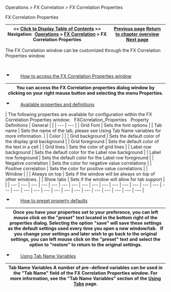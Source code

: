 ﻿


Operations \> FX Correlation \> FX Correlation Properties






















FX Correlation Properties







| \<\< [Click to Display Table of Contents](fx-correlation-properties.md) \>\> **Navigation:**     [Operations](operations-1.md) \> [FX Correlation](fx-correlation-1.md) \> FX Correlation Properties | [Previous page](using-the-fx-correlation-windo-1.md) [Return to chapter overview](fx-correlation-1.md) [Next page](window-linking-fx-correlation-1.md) |
| --- | --- |














The FX Correlation window can be customized through the FX Correlation Properties window.


 


![tog_minus](tog_minus-1.gif)        [How to access the FX Correlation Properties window](javascript:HMToggle('toggle','HowtoaccesstheFXCorrelationPropertieswindow','HowtoaccesstheFXCorrelationPropertieswindow_ICON'))




| You can access the FX Correlation properties dialog window by clicking on your right mouse button and selecting the menu Properties. |
| --- |



![tog_minus](tog_minus-1.gif)        [Available properties and definitions](javascript:HMToggle('toggle','AvailablePropertiesAndDefinitions','AvailablePropertiesAndDefinitions_ICON'))




| The following properties are available for configuration within the FX Correlation Properties window:   FXCorrelation_Properties   Property Definitions   | General |  | | --- | --- | | Grid Font | Sets the font options | | Tab name | Sets the name of the tab, please see Using Tab Name variables for more information. | | Color |  | | Grid background | Sets the default color of the display grid background | | Grid foreground | Sets the default color of the text in a cell | | Grid lines | Sets the color of grid lines | | Label row background | Sets the default color for the Label row background | | Label row foreground | Sets the default color for the Label row foreground | | Negative correlation | Sets the color for negative value correlations | | Positive correlation | Sets the color for positive value correlations | | Window |  | | Always on top | Sets if the window will be always on top of other windows. | | Show tabs | Sets if the window will allow for tab support | |
| --- | --- | --- | --- | --- | --- | --- | --- | --- | --- | --- | --- | --- | --- | --- | --- | --- | --- | --- | --- | --- | --- | --- | --- | --- | --- | --- | --- | --- |



![tog_minus](tog_minus-1.gif)        [How to preset property defaults](javascript:HMToggle('toggle','HowToPresetPropertyDefaults','HowToPresetPropertyDefaults_ICON'))




| Once you have your properties set to your preference, you can left mouse click on the "preset" text located in the bottom right of the properties dialog. Selecting the option "save" will save these settings as the default settings used every time you open a new window/tab.   If you change your settings and later wish to go back to the original settings, you can left mouse click on the "preset" text and select the option to "restore" to return to the original settings. |
| --- |



![tog_minus](tog_minus-1.gif)        [Using Tab Name Variables](javascript:HMToggle('toggle','UsingTabNameVariables','UsingTabNameVariables_ICON'))




| Tab Name Variables A number of pre\-defined variables can be used in the "Tab Name" field of the FX Correlation Properties window. For more information, see the "Tab Name Variables" section of the [Using Tabs](using_tabs-1.md) page. |
| --- |










